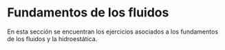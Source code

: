 # Fundamentos de los fluidos
En esta sección se encuentran los ejercicios asociados a los fundamentos de los fluidos y la hidroestática.